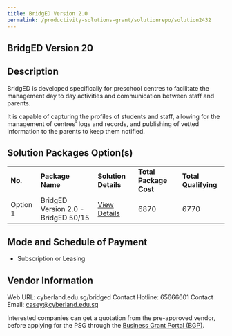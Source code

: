 ```yaml
---
title: BridgED Version 2.0
permalink: /productivity-solutions-grant/solutionrepo/solution2432
---
```


## BridgED Version 20

## Description

BridgED is developed specifically for preschool centres to facilitate the management day to day activities and communication between staff and parents.  

It is capable of capturing the profiles of students and staff, allowing for the management of centres' logs and records, and publishing of vetted information to the parents to keep them notified.

## Solution Packages Option(s)

<table>
<tr>
<td><b>No.</b></td>
<td><b>Package Name</b></td>
<td><b>Solution Details</b></td>
<td><b>Total Package Cost</b></td>
<td><b>Total Qualifying</b></td>
</tr>
<tr>
<td>Option 1</td>
<td>BridgED Version 2.0 - BridgED 50/15</td>
<td><a href='https://www.gobusiness.gov.sg/images/psg/Desensitised_Cyberland_20200637_Annex_3_Part_1.pdf'>View Details</a></td>
<td>6870</td>
<td>6770</td>
</tr>
</table>

## Mode and Schedule of Payment

 - Subscription or Leasing

## Vendor Information

 Web URL: cyberland.edu.sg/bridged 
Contact Hotline: 65666601 
Contact Email: casey@cyberland.edu.sg 


Interested companies can get a quotation from the pre-approved vendor, before applying for the PSG through the <a href='https://www.businessgrants.gov.sg/'>Business Grant Portal (BGP)</a>.
<script src="/jquery/resize-tables.js"></script>
